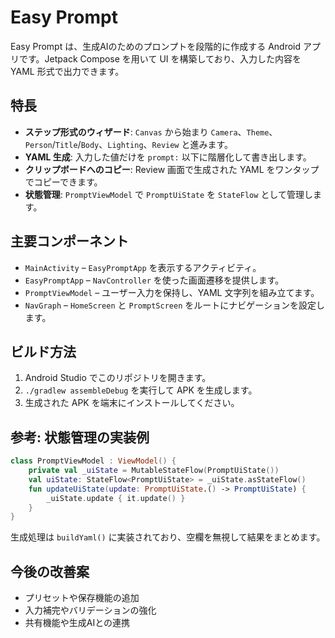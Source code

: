 # Easy Prompt

Easy Prompt は、生成AIのためのプロンプトを段階的に作成する Android アプリです。Jetpack Compose を用いて UI を構築しており、入力した内容を YAML 形式で出力できます。

## 特長

- **ステップ形式のウィザード**: `Canvas` から始まり `Camera`、`Theme`、`Person`/`Title`/`Body`、`Lighting`、`Review` と進みます。
- **YAML 生成**: 入力した値だけを `prompt:` 以下に階層化して書き出します。
- **クリップボードへのコピー**: Review 画面で生成された YAML をワンタップでコピーできます。
- **状態管理**: `PromptViewModel` で `PromptUiState` を `StateFlow` として管理します。

## 主要コンポーネント

- `MainActivity` – `EasyPromptApp` を表示するアクティビティ。
- `EasyPromptApp` – `NavController` を使った画面遷移を提供します。
- `PromptViewModel` – ユーザー入力を保持し、YAML 文字列を組み立てます。
- `NavGraph` – `HomeScreen` と `PromptScreen` をルートにナビゲーションを設定します。

## ビルド方法

1. Android Studio でこのリポジトリを開きます。
2. `./gradlew assembleDebug` を実行して APK を生成します。
3. 生成された APK を端末にインストールしてください。

## 参考: 状態管理の実装例

```kotlin
class PromptViewModel : ViewModel() {
    private val _uiState = MutableStateFlow(PromptUiState())
    val uiState: StateFlow<PromptUiState> = _uiState.asStateFlow()
    fun updateUiState(update: PromptUiState.() -> PromptUiState) {
        _uiState.update { it.update() }
    }
}
```

生成処理は `buildYaml()` に実装されており、空欄を無視して結果をまとめます。

## 今後の改善案

- プリセットや保存機能の追加
- 入力補完やバリデーションの強化
- 共有機能や生成AIとの連携

